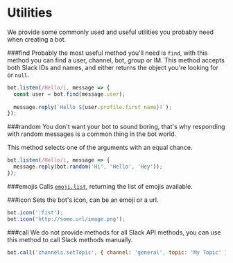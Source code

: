 # Utilities
 We provide some commonly used and useful utilities you probably need when creating a bot.
 
 

###find
 Probably the most useful method you'll need is `find`, with this method you can find a user, channel, bot, group or IM.
 This method accepts both Slack IDs and names, and either returns the object you're looking for or `null`.
 
```javascript
bot.listen(/Hello/i, message => {
  const user = bot.find(message.user);
  
  message.reply(`Hello ${user.profile.first_name}!`);
});
```

###random
 You don't want your bot to sound boring, that's why responding with random messages is a common thing in the bot world.
 
 This method selects one of the arguments with an equal chance.
 
```javascript
bot.listen(/Hello/i, message => {
  message.reply(bot.random('Hi', 'Hello', 'Hey'));
});
```

###emojis
 Calls [`emoji.list`](https://api.slack.com/methods/emoji.list), returning the list of emojis available.
 
###icon
 Sets the bot's icon, can be an emoji or a url.
 
```javascript
bot.icon(':fist');
bot.icon('http://some.url/image.png');
```

###call
 We do not provide methods for all Slack API methods, you can use this method to call Slack methods manually.
 
```javascript
bot.call('channels.setTopic', { channel: 'general', topic: 'My Topic' });
```